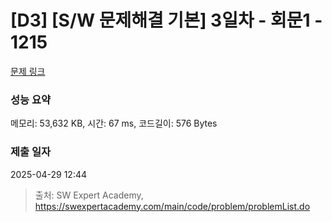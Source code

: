 # [D3] [S/W 문제해결 기본] 3일차 - 회문1 - 1215 

[문제 링크](https://swexpertacademy.com/main/code/problem/problemDetail.do?contestProbId=AV14QpAaAAwCFAYi) 

### 성능 요약

메모리: 53,632 KB, 시간: 67 ms, 코드길이: 576 Bytes

### 제출 일자

2025-04-29 12:44



> 출처: SW Expert Academy, https://swexpertacademy.com/main/code/problem/problemList.do